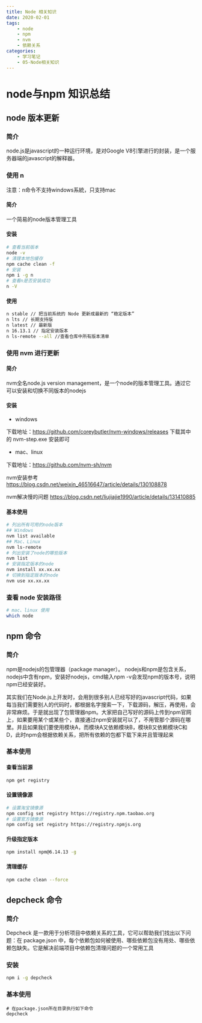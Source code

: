 ```yaml
---
title: Node 相关知识
date: 2020-02-01
tags: 
	- node
	- npm 
	- nvm 
	- 依赖关系
categories:
	- 学习笔记 
	- 05-Node相关知识
---
```


# node与npm 知识总结

## node 版本更新

### 简介

node.js是javascript的一种运行环境，是对Google V8引擎进行的封装，是一个服务器端的javascript的解释器。

### 使用 n 

注意：n命令不支持windows系統，只支持mac

#### 简介

一个简易的node版本管理工具



#### 安装

```sh
# 查看当前版本
node -v
# 清理本地包缓存
npm cache clean -f
# 安装
npm i -g n
# 查看n是否安装成功
n -V
```

#### 使用

```sh
n stable // 把当前系统的 Node 更新成最新的 “稳定版本”
n lts // 长期支持版
n latest // 最新版
n 16.13.1 // 指定安装版本
n ls-remote --all //查看仓库中所有版本清单
```

### 使用 nvm 进行更新

#### 简介

nvm全名node.js version management，是一个node的版本管理工具。通过它可以安装和切换不同版本的nodejs

#### 安装

- windows

下载地址：https://github.com/coreybutler/nvm-windows/releases 下载其中的 nvm-step.exe 安装即可

- mac、linux

下载地址：https://github.com/nvm-sh/nvm

nvm安装参考
https://blog.csdn.net/weixin_46516647/article/details/130108878

nvm解决慢的问题
https://blog.csdn.net/liujiajie1990/article/details/131410885

#### 基本使用


```sh
# 列出所有可用的node版本
## Windows
nvm list available
## Mac、Linux
nvm ls-remote
# 列出安装了node的哪些版本
nvm list
# 安装指定版本的node
nvm install xx.xx.xx
# 切换到指定版本的node
nvm use xx.xx.xx
```

### 查看 node 安装路径

```sh
# mac、linux 使用
which node
```


## npm 命令

### 简介

npm是nodejs的包管理器（package manager）。
nodejs和npm是包含关系，nodejs中含有npm，安装好nodejs，cmd输入npm -v会发现npm的版本号，说明npm已经安装好。

其实我们在Node.js上开发时，会用到很多别人已经写好的javascript代码，如果每当我们需要别人的代码时，都根据名字搜索一下，下载源码，解压，再使用，会非常麻烦。于是就出现了包管理器npm。大家把自己写好的源码上传到npm官网上，如果要用某个或某些个，直接通过npm安装就可以了，不用管那个源码在哪里。并且如果我们要使用模块A，而模块A又依赖模块B，模块B又依赖模块C和D，此时npm会根据依赖关系，把所有依赖的包都下载下来并且管理起来

### 基本使用

#### 查看当前源

```sh
npm get registry
```

#### 设置镜像源

```sh
# 设置淘宝镜像源
npm config set registry https://registry.npm.taobao.org 
# 设置官方镜像源
npm config set registry https://registry.npmjs.org
```

#### 升级指定版本

```sh
npm install npm@6.14.13 -g
```

#### 清理缓存

```sh
npm cache clean --force
```

## depcheck 命令

### 简介

Depcheck 是一款用于分析项目中依赖关系的工具，它可以帮助我们找出以下问题：在 package.json 中，每个依赖包如何被使用、哪些依赖包没有用处、哪些依赖包缺失。它是解决前端项目中依赖包清理问题的一个常用工具

### 安装

```sh
npm i -g depcheck
```

### 基本使用

```SH
# 在package.json所在目录执行如下命令
depcheck
```

